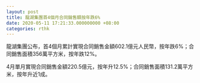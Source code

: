 ```yaml
---
layout: post
title: 龍湖集團首4個月合同銷售額按年跌6%
date: 2020-05-11 17:21:33.000000000 +08:00
categories: rthk
---
```


龍湖集團公布，首4個月累計實現合同銷售金額602.1億元人民幣，按年跌6%；合同銷售面積356萬平方米，按年跌12%。

4月單月實現合同銷售金額220.5億元，按年升12.5%；合同銷售面積131.2萬平方米，按年升近1成。
